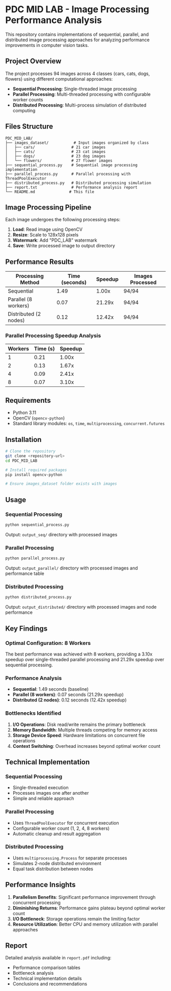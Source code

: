 # PDC MID LAB - Image Processing Performance Analysis

This repository contains implementations of sequential, parallel, and distributed image processing approaches for analyzing performance improvements in computer vision tasks.

## Project Overview

The project processes 94 images across 4 classes (cars, cats, dogs, flowers) using different computational approaches:
- **Sequential Processing**: Single-threaded image processing
- **Parallel Processing**: Multi-threaded processing with configurable worker counts
- **Distributed Processing**: Multi-process simulation of distributed computing

## Files Structure

```
PDC_MID_LAB/
├── images_dataset/           # Input images organized by class
│   ├── cars/                # 21 car images
│   ├── cats/                # 23 cat images  
│   ├── dogs/                # 23 dog images
│   └── flowers/             # 27 flower images
├── sequential_process.py    # Sequential image processing implementation
├── parallel_process.py      # Parallel processing with ThreadPoolExecutor
├── distributed_process.py   # Distributed processing simulation
├── report.txt               # Performance analysis report
└── README.md               # This file
```

## Image Processing Pipeline

Each image undergoes the following processing steps:
1. **Load**: Read image using OpenCV
2. **Resize**: Scale to 128x128 pixels
3. **Watermark**: Add "PDC_LAB" watermark
4. **Save**: Write processed image to output directory

## Performance Results

| Processing Method | Time (seconds) | Speedup | Images Processed |
|------------------|----------------|---------|------------------|
| Sequential       | 1.49           | 1.00x   | 94/94           |
| Parallel (8 workers) | 0.07        | 21.29x  | 94/94           |
| Distributed (2 nodes) | 0.12     | 12.42x  | 94/94           |

### Parallel Processing Speedup Analysis
| Workers | Time (s) | Speedup |
|---------|----------|---------|
| 1       | 0.21     | 1.00x   |
| 2       | 0.13     | 1.67x   |
| 4       | 0.09     | 2.41x   |
| 8       | 0.07     | 3.10x   |

## Requirements

- Python 3.11
- OpenCV (`opencv-python`)
- Standard library modules: `os`, `time`, `multiprocessing`, `concurrent.futures`

## Installation

```bash
# Clone the repository
git clone <repository-url>
cd PDC_MID_LAB

# Install required packages
pip install opencv-python

# Ensure images_dataset folder exists with images
```

## Usage

### Sequential Processing
```bash
python sequential_process.py
```
Output: `output_seq/` directory with processed images

### Parallel Processing
```bash
python parallel_process.py
```
Output: `output_parallel/` directory with processed images and performance table

### Distributed Processing
```bash
python distributed_process.py
```
Output: `output_distributed/` directory with processed images and node performance

## Key Findings

### Optimal Configuration: 8 Workers
The best performance was achieved with 8 workers, providing a 3.10x speedup over single-threaded parallel processing and 21.29x speedup over sequential processing.

### Performance Analysis
- **Sequential**: 1.49 seconds (baseline)
- **Parallel (8 workers)**: 0.07 seconds (21.29x speedup)
- **Distributed (2 nodes)**: 0.12 seconds (12.42x speedup)

### Bottlenecks Identified
1. **I/O Operations**: Disk read/write remains the primary bottleneck
2. **Memory Bandwidth**: Multiple threads competing for memory access
3. **Storage Device Speed**: Hardware limitations on concurrent file operations
4. **Context Switching**: Overhead increases beyond optimal worker count

## Technical Implementation

### Sequential Processing
- Single-threaded execution
- Processes images one after another
- Simple and reliable approach

### Parallel Processing
- Uses `ThreadPoolExecutor` for concurrent execution
- Configurable worker count (1, 2, 4, 8 workers)
- Automatic cleanup and result aggregation

### Distributed Processing
- Uses `multiprocessing.Process` for separate processes
- Simulates 2-node distributed environment
- Equal task distribution between nodes

## Performance Insights

1. **Parallelism Benefits**: Significant performance improvement through concurrent processing
2. **Diminishing Returns**: Performance gains plateau beyond optimal worker count
3. **I/O Bottleneck**: Storage operations remain the limiting factor
4. **Resource Utilization**: Better CPU and memory utilization with parallel approaches

## Report

Detailed analysis available in `report.pdf` including:
- Performance comparison tables
- Bottleneck analysis
- Technical implementation details
- Conclusions and recommendations
